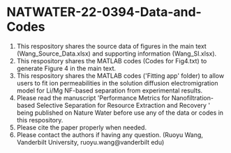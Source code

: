 # NATWATER-22-0394-Data-and-Codes

1. This respository shares the source data of figures in the main text (Wang_Source_Data.xlsx) and supporting information (Wang_SI.xlsx).
2. This respository shares the MATLAB codes (Codes for Fig4.txt) to generate Figure 4 in the main text.
3. This respository shares the MATLAB codes ('Fitting app' folder) to allow users to fit ion permeabilities in the solution diffusion electromigration model for Li/Mg NF-based separation from experimental results.
4. Please read the manuscript 'Performance Metrics for Nanofiltration-based Selective Separation for Resource Extraction and Recovery ' being published on Nature Water before use any of the data or codes in this respository. 
5. Please cite the paper properly when needed.
6. Please contact the authors if having any question. (Ruoyu Wang, Vanderbilt University, ruoyu.wang@vanderbilt edu)

